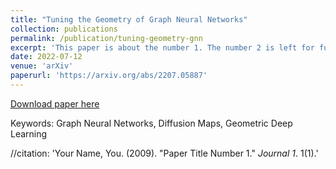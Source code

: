 ```yaml
---
title: "Tuning the Geometry of Graph Neural Networks"
collection: publications
permalink: /publication/tuning-geometry-gnn
excerpt: 'This paper is about the number 1. The number 2 is left for future work.'
date: 2022-07-12
venue: 'arXiv'
paperurl: 'https://arxiv.org/abs/2207.05887'
---
```


[Download paper here](https://arxiv.org/abs/2207.05887)

Keywords: Graph Neural Networks, Diffusion Maps, Geometric Deep Learning

//citation: 'Your Name, You. (2009). &quot;Paper Title Number 1.&quot; <i>Journal 1</i>. 1(1).'
